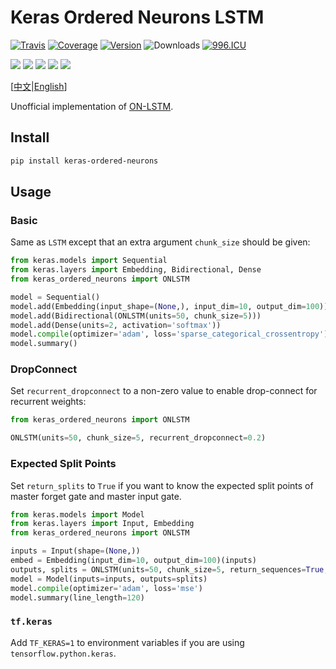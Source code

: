 # Keras Ordered Neurons LSTM

[![Travis](https://travis-ci.org/CyberZHG/keras-ordered-neurons.svg)](https://travis-ci.org/CyberZHG/keras-ordered-neurons)
[![Coverage](https://coveralls.io/repos/github/CyberZHG/keras-ordered-neurons/badge.svg?branch=master)](https://coveralls.io/github/CyberZHG/keras-ordered-neurons)
[![Version](https://img.shields.io/pypi/v/keras-ordered-neurons.svg)](https://pypi.org/project/keras-ordered-neurons/)
![Downloads](https://img.shields.io/pypi/dm/keras-ordered-neurons.svg)
[![996.ICU](https://img.shields.io/badge/license-Anti%20996-blue.svg)](https://996.icu) 

![](https://img.shields.io/badge/keras-tensorflow-blue.svg)
![](https://img.shields.io/badge/keras-theano-blue.svg)
![](https://img.shields.io/badge/keras-cntk-blue.svg)
![](https://img.shields.io/badge/keras-tf.keras-blue.svg)
![](https://img.shields.io/badge/keras-tf.keras/eager-blue.svg)

\[[中文](https://github.com/CyberZHG/keras-ordered-neurons/blob/master/README.zh-CN.md)|[English](https://github.com/CyberZHG/keras-ordered-neurons/blob/master/README.md)\]

Unofficial implementation of [ON-LSTM](https://openreview.net/pdf?id=B1l6qiR5F7).

## Install

```bash
pip install keras-ordered-neurons
```

## Usage

### Basic

Same as `LSTM` except that an extra argument `chunk_size` should be given:

```python
from keras.models import Sequential
from keras.layers import Embedding, Bidirectional, Dense
from keras_ordered_neurons import ONLSTM

model = Sequential()
model.add(Embedding(input_shape=(None,), input_dim=10, output_dim=100))
model.add(Bidirectional(ONLSTM(units=50, chunk_size=5)))
model.add(Dense(units=2, activation='softmax'))
model.compile(optimizer='adam', loss='sparse_categorical_crossentropy')
model.summary()
```

### DropConnect

Set `recurrent_dropconnect` to a non-zero value to enable drop-connect for recurrent weights:

```python
from keras_ordered_neurons import ONLSTM

ONLSTM(units=50, chunk_size=5, recurrent_dropconnect=0.2)
```

### Expected Split Points

Set `return_splits` to `True` if you want to know the expected split points of master forget gate and master input gate.

```python
from keras.models import Model
from keras.layers import Input, Embedding
from keras_ordered_neurons import ONLSTM

inputs = Input(shape=(None,))
embed = Embedding(input_dim=10, output_dim=100)(inputs)
outputs, splits = ONLSTM(units=50, chunk_size=5, return_sequences=True, return_splits=True)(embed)
model = Model(inputs=inputs, outputs=splits)
model.compile(optimizer='adam', loss='mse')
model.summary(line_length=120)
```

### `tf.keras`

Add `TF_KERAS=1` to environment variables if you are using `tensorflow.python.keras`.

